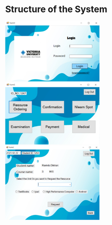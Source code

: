 # Structure of the System
<img src="Images/Login Page.PNG" width="300">

<img src="Images/Student Dashboard.PNG" width="300">

<img src="Images/ResourceOrdering.PNG" width="300">
